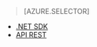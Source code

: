 ﻿> [AZURE.SELECTOR]
- [.NET SDK](media-services-dotnet-how-to-use.md)
- [API REST](media-services-rest-how-to-use.md)

<!--HONumber=47-->

